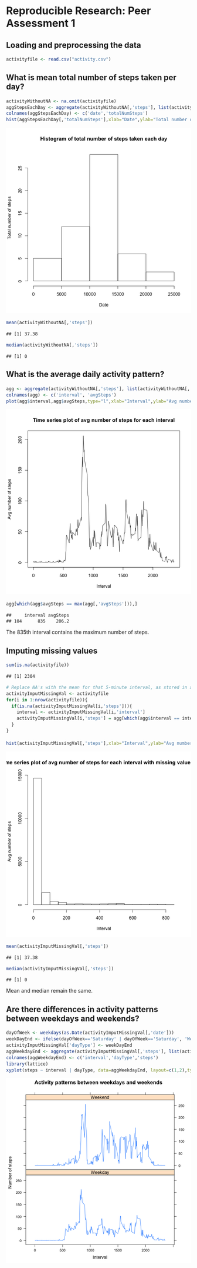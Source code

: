 # Reproducible Research: Peer Assessment 1


## Loading and preprocessing the data

```r
activityfile <- read.csv("activity.csv")
```


## What is mean total number of steps taken per day?

```r
activityWithoutNA <- na.omit(activityfile)
aggStepsEachDay <- aggregate(activityWithoutNA[,'steps'], list(activityWithoutNA[,'date']), sum)
colnames(aggStepsEachDay) <- c('date','totalNumSteps')
hist(aggStepsEachDay[,'totalNumSteps'],xlab="Date",ylab="Total number of steps",main="Histogram of total number of steps taken each day")
```

![plot of chunk unnamed-chunk-2](figure/unnamed-chunk-2.png) 

```r
mean(activityWithoutNA[,'steps'])
```

```
## [1] 37.38
```

```r
median(activityWithoutNA[,'steps'])
```

```
## [1] 0
```


## What is the average daily activity pattern?

```r
agg <- aggregate(activityWithoutNA[,'steps'], list(activityWithoutNA[,'interval']), mean)
colnames(agg) <- c('interval', 'avgSteps')
plot(agg$interval,agg$avgSteps,type="l",xlab="Interval",ylab="Avg number of steps",main="Time series plot of avg number of steps for each interval")
```

![plot of chunk unnamed-chunk-3](figure/unnamed-chunk-3.png) 

```r
agg[which(agg$avgSteps == max(agg[,'avgSteps'])),]
```

```
##     interval avgSteps
## 104      835    206.2
```
The 835th interval contains the maximum number of steps.

## Imputing missing values

```r
sum(is.na(activityfile))
```

```
## [1] 2304
```

```r
# Replace NA's with the mean for that 5-minute interval, as stored in agg file
activityImputMissingVal <- activityfile
for(i in 1:nrow(activityfile)){
  if(is.na(activityImputMissingVal[i,'steps'])){
    interval <- activityImputMissingVal[i,'interval']
    activityImputMissingVal[i,'steps'] = agg[which(agg$interval == interval),'avgSteps']
  }
}

hist(activityImputMissingVal[,'steps'],xlab="Interval",ylab="Avg number of steps",main="Time series plot of avg number of steps for each interval with missing values filled")
```

![plot of chunk unnamed-chunk-4](figure/unnamed-chunk-4.png) 

```r
mean(activityImputMissingVal[,'steps'])
```

```
## [1] 37.38
```

```r
median(activityImputMissingVal[,'steps'])
```

```
## [1] 0
```
Mean and median remain the same.

## Are there differences in activity patterns between weekdays and weekends?


```r
dayOfWeek <- weekdays(as.Date(activityImputMissingVal[,'date']))
weekDayEnd <- ifelse(dayOfWeek=='Saturday' | dayOfWeek=='Saturday', 'Weekend', 'Weekday')
activityImputMissingVal['dayType'] <- weekDayEnd
aggWeekdayEnd <- aggregate(activityImputMissingVal[,'steps'], list(activityImputMissingVal[,'interval'],activityImputMissingVal[,'dayType']), mean)
colnames(aggWeekdayEnd) <- c('interval','dayType','steps')
library(lattice)
xyplot(steps ~ interval | dayType, data=aggWeekdayEnd, layout=c(1,2),type='l', xlab="Interval", ylab="Number of steps", main="Activity patterns between weekdays and weekends")
```

![plot of chunk unnamed-chunk-5](figure/unnamed-chunk-5.png) 
